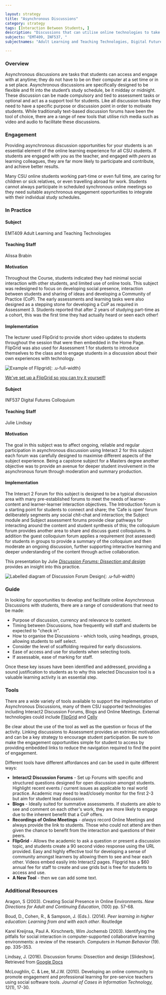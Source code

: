 ```yaml
---

layout: strategy
title: "Asynchronous Discussions"
category: strategy
tags: [Interaction Between Students, ]
description: "Discussions that can utilise online technologies to take place without student having to be present at the same time. "
subjects: "EMT409, INF537, "
subjectnames: "Adult Learning and Teaching Technologies, Digital Futures Colloquium, "

---
```


### Overview

Asynchronous discussions are tasks that students can access and engage with at anytime; they do not have to be on their computer at a set time or in a set place. Asynchronous discussions are specifically designed to be flexible and fit into the student’s study schedule, be it midday or midnight. These discussion can be made compulsory and tied to assessment tasks or optional and act as a support tool for students. Like all discussion tasks they need to have a specific purpose or discussion point in order to motivate students. While traditionally text-based discussion forums have been the tool of choice, there are a range of new tools that utilise rich media such as video and audio to facilitate these discussions.

### Engagement

Providing asynchronous discussion opportunities for your students is an essential element of the online learning experience for all CSU students. If students are engaged with *you* as the teacher, and engaged with *peers* as learning colleagues, they are far more likely to participate and contribute, and achieve better results.

Many CSU online students working part-time or even full time, are caring for children or sick relatives, or even travelling abroad for work. Students cannot always participate in scheduled synchronous online meetings so they need suitable asynchronous engagement opportunities to integrate with their individual study schedules.

### In Practice
<div class="u-release practice" >

<div class="practice-item">
<div class="practice-content" markdown="1">

#### Subject

EMT409 Adult Learning and Teaching Technologies

#### Teaching Staff

Alissa Brabin

#### Motivation

Throughout the Course, students indicated they had minimal social interaction with other students, and limited use of online tools. This subject was redesigned to focus on developing social presence, interaction between students and sharing of ideas and developing a Community of Practice (CoP). The early assessments and learning tasks were also designed as a stepping stone for developing a CoP as required in Assessment 3. Students reported that after 2 years of studying part-time as a cohort, this was the first time they had actually heard or seen each other!

#### Implementation

The lecturer used FlipGrid to provide short video updates to students throughout the session that were then embedded in the Home Page. FlipGrid was also used for Assessment 1 for students to introduce themselves to the class and to engage students in a discussion about their own experiences with technology.

![Example of Flipgrid](../images/practices/Asynchronous-Discussions-EMT409.jpg){: .u-full-width}

[We've set up a FlipGrid so you can try it yourself!](http://flipgrid.com/271f9f)

</div>
</div>

<div class="practice-item">
<div class="practice-content" markdown="1">

#### Subject

INF537 Digital Futures Colloquium

#### Teaching Staff

Julie Lindsay

#### Motivation

The goal in this subject was to affect ongoing, reliable and regular participation in asynchronous discussion using Interact 2 for this subject each forum was carefully designed to maximise different aspects of the subject experience. Being a capstone subject for a Masters degree another objective was to provide an avenue for deeper student involvement in the asynchronous forum through moderation and summary production.

#### Implementation

The Interact 2 Forum for this subject is designed to be a typical discussion area with many pre-established forums to meet the needs of learner-content and learner-learner interaction objectives. The Introduction forum is a starting point for students to connect and share; the ‘Cafe is open’ forum deliberately segments any social chit-chat and interaction; the Subject module and Subject assessment forums provide clear pathways for interacting around the content and student synthesis of this; the colloquium forum provides another area to share and discuss guest colloquiums. In addition the guest colloquium forum applies a requirement (not assessed) for students in groups to provide a summary of the colloquium and then moderate an ongoing discussion, further supporting interactive learning and deeper understanding of the content through active collaboration.

This presentation by Julie *[Discussion Forums: Dissection and design](https://docs.google.com/presentation/d/13gdFkfMJfmSbdRmiTYBQsTDspgFdE71OJ5sqI2Gl3LI/pub?start=false&loop=false&delayms=3000)* provides an insight into this practice.

![Labelled diagram of Discussion Forum Design](../images/practices/Asynchronous-Discussion-ETL523.png){: .u-full-width}
</div>
</div>
</div>

### Guide

In looking for opportunities to develop and facilitate online Asynchronous Discussions with students, there are a range of considerations that need to be made:

* Purpose of discussion, currency and relevance to content.
* Timing between Discussions, how frequently will staff and students be expected to "check in".
* How to organise the Discussions - which tools, using headings, groups, allowing students to self select.
* Consider the level of scaffolding required for early discussions.
* Ease of access and use for students when selecting tools.
* If assessable, ease of marking for staff.

Once these key issues have been identified and addressed, providing a sound justification to students as to why this selected Discussion tool is a valuable learning activity is an essential step.

### Tools

There are a wide variety of tools available to support the implementation of Asynchronous Discussions, many of them CSU supported technologies including Interact2 Discussion Forums, Blogs and Online Meetings. External technologies could include [FlipGrid](http://www.flipgrid.com) and [Celly](https://cel.ly/)

Be clear about the use of the tool as well as the question or focus of the activity. Linking discussions to Assessment provides an extrinsic motivation and can be a key strategy to encourage student participation. Be sure to make the engagement opportunities simple for student to access by providing embedded links to reduce the navigation required to find the point of engagement.

Different tools have different affordances and can be used in quite different ways:

* **Interact2 Discussion Forums** - Set up Forums with specific and structured questions designed for open discussion amongst students. Highlight recent events / current issues as applicable to real world practice. Academic may need to lead/closely monitor for the first 2-3 but aim for student lead discussion
* **Blogs** - Ideally suited for summative assessments. If students are able to see and comment on each other's work, they are more likely to engage due to the inherent benefit that a CoP offers.
* **Recordings of Online Meetings** - *always* record Online Meetings and always provide the link to students. Those who could not attend are then given the chance to benefit from the interaction and questions of their peers.
* **FlipGrid** - Allows the academic to ask a question or present a discussion topic, and students create a 90 second video response using the URL provided. Easy and highly effective tool for developing a sense of community amongst learners by allowing them to see and hear each other. Videos embed easily into Interact2 pages. Flipgrid has a $60 annual fee for staff to create and use grids but is free for students to access and use.
* **A New Tool** - then we can add some text.

### Additional Resources

<div class="apa-ref" markdown="1">

Aragon, S (2003). Creating Social Presence in Online Environments. *New Directions for Adult and Continuing Education*, (100) pp. 57-68.

Boud, D., Cohen, R., & Sampson, J. (Eds.). (2014). *Peer learning in higher education: Learning from and with each other*. Routledge

Karel Kreijnsa, Paul A. Kirschnerb, Wim Jochemsb (2003). Identifying the pitfalls for social interaction in computer-supported collaborative learning environments: a review of the research. *Computers in Human Behavior* (19). pp. 335–353.

Lindsay, J. (2016). Discussion forums: Dissection and design [Slideshow]. Retrieved from [Google Docs](https://docs.google.com/presentation/d/13gdFkfMJfmSbdRmiTYBQsTDspgFdE71OJ5sqI2Gl3LI/pub?start=false&loop=false&delayms=3000)

McLoughlin, C. & Lee, M.J.W. (2010). Developing an online community to promote engagement and professional learning for pre-service teachers using social software tools. *Journal of Cases in Information Technology, 12*(1), 17-30.

</div>
